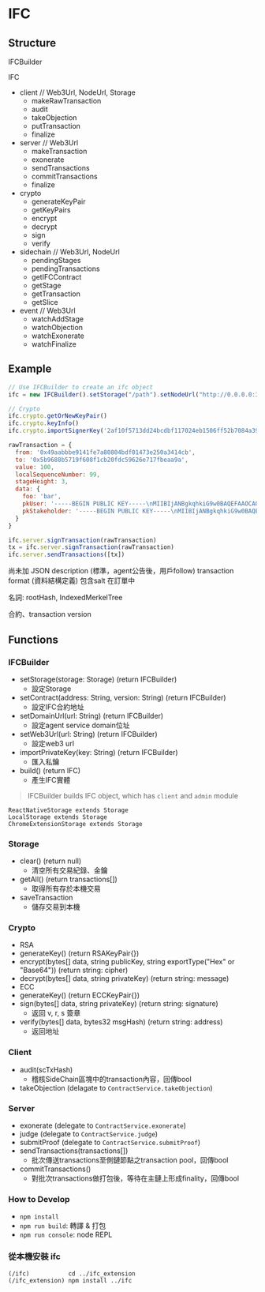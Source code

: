 # IFC
## Structure
IFCBuilder

IFC
- client // Web3Url, NodeUrl, Storage
  - makeRawTransaction
  - audit
  - takeObjection
  - putTransaction
  - finalize
- server // Web3Url
  - makeTransaction
  - exonerate
  - sendTransactions
  - commitTransactions
  - finalize
- crypto
  - generateKeyPair
  - getKeyPairs
  - encrypt
  - decrypt
  - sign
  - verify
- sidechain // Web3Url, NodeUrl
  - pendingStages
  - pendingTransactions
  - getIFCContract
  - getStage
  - getTransaction
  - getSlice
- event // Web3Url
  - watchAddStage
  - watchObjection
  - watchExonerate
  - watchFinalize

## Example
```javascript
// Use IFCBuilder to create an ifc object
ifc = new IFCBuilder().setStorage("/path").setNodeUrl("http://0.0.0.0:3000").setWeb3Url("http://0.0.0.0:8545").build()

// Crypto
ifc.crypto.getOrNewKeyPair()
ifc.crypto.keyInfo()
ifc.crypto.importSignerKey('2af10f5713dd24bcdbf117024eb1506ff52b7084a392a30169790713add35ede')

rawTransaction = {
  from: '0x49aabbbe9141fe7a80804bdf01473e250a3414cb',
  to: '0x5b9688b5719f608f1cb20fdc59626e717fbeaa9a',
  value: 100,
  localSequenceNumber: 99,
  stageHeight: 3,
  data: {
    foo: 'bar',
    pkUser: '-----BEGIN PUBLIC KEY-----\nMIIBIjANBgkqhkiG9w0BAQEFAAOCAQ8AMIIBCgKCAQEA5SxAR4lIyHg3vF/DbWKq\nZfedueCC6TpSMmD3LMZ2vhvI8cO1ydmDRTngJlgiKCcQFGGRcDqI5vxBfE4vdCy/\nDFw1zTiT9pPLUWGZNT4YxlcdFUJ26b4YqRHUk8Tfg4YNSUTaNKaj2VKj3NyLrchN\neunMWeLj+QlfdjV5zUkOy9pbMj0co1gDAK85jnO8NJupycWyA/ezfpaoTfJj2Ijd\n2b0+nCWCdWw8oWBJH9uXhCetbTI2QjYYOXj77aICrr2OUH4OkiZMoiIXAIV0D+P9\nysa6hgFzv5xAlO39mOnnu4wRoYJIIaHZyvNMVkdt4ZavZPuTuAQIPODy8/n19QWq\nRQIDAQAB\n-----END PUBLIC KEY-----',
    pkStakeholder: '-----BEGIN PUBLIC KEY-----\nMIIBIjANBgkqhkiG9w0BAQEFAAOCAQ8AMIIBCgKCAQEAiQgP8iTDok0b1JSIPmbE\nzCKSphTfHm57Mu3LIgz9PD3vfcVW43sqAMOkelRijqmUpNLW0OBYzNIgH7sIIrhG\n89zXxXG/s4ewrbcbJn8XhotFoJQFLzBFovgYv34v3ZYmlCZsApWAtXkxWveq54FJ\nsQFrUWA+J/FNkp4uqu2Ekenn8OnuYYn25LdZPiUugOPMrALk4hS6nDSBmfVSPPka\nDilawdZwjkQGH9uu8pOFYG+oT1q9MYahrkmRzY05Q4zHOhB8HPzsbz0HpuwanXga\n/HqEmvBn0EJs+SrkZZmyZ6bjz1Izx8Io67HEje9JUeV6qDLE/ZQ/PXoRLnqg3Yqd\nIwIDAQAB\n-----END PUBLIC KEY-----'
  }
}

ifc.server.signTransaction(rawTransaction)
tx = ifc.server.signTransaction(rawTransaction)
ifc.server.sendTransactions([tx])

```

尚未加
JSON description (標準，agent公告後，用戶follow)
transaction format (資料結構定義)
包含salt 在訂單中

名詞: rootHash, IndexedMerkelTree

合約、transaction version

## Functions
### IFCBuilder
- setStorage(storage: Storage) (return IFCBuilder)
  - 設定Storage
- setContract(address: String, version: String) (return IFCBuilder)
  - 設定IFC合約地址 
- setDomainUrl(url: String) (return IFCBuilder)
  - 設定agent service domain位址
- setWeb3Url(url: String) (return IFCBuilder)
  - 設定web3 url
- importPrivateKey(key: String) (return IFCBuilder)
  - 匯入私鑰
- build() (return IFC)
  - 產生IFC實體

> IFCBuilder builds IFC object, which has `client` and `admin` module

```
ReactNativeStorage extends Storage
LocalStorage extends Storage
ChromeExtensionStorage extends Storage
```
### Storage
- clear() (return null)
  - 清空所有交易紀錄、金鑰 
- getAll() (return transactions[])
  - 取得所有存於本機交易
- saveTransaction
  - 儲存交易到本機

### Crypto
- RSA
 - generateKey() (return RSAKeyPair{})
 - encrypt(bytes[] data, string publicKey, string exportType("Hex" or "Base64")) (return string: cipher)
 - decrypt(bytes[] data, string privateKey) (return string: message)
- ECC
 - generateKey() (return ECCKeyPair{})
 - sign(bytes[] data, string privateKey) (return string: signature)
   - 返回 v, r, s 簽章
 - verify(bytes[] data, bytes32 msgHash) (return string: address)
   - 返回地址

### Client
- audit(scTxHash)
  - 稽核SideChain區塊中的transaction內容，回傳bool
- takeObjection (delagate to `ContractService.takeObjection`)

### Server
- exonerate (delegate to `ContractService.exonerate`)
- judge (delegate to `ContractService.judge`)
- submitProof (delegate to `ContractService.submitProof`)
- sendTransactions(transactions[])
  - 批次傳送transactions至側鏈節點之transaction pool，回傳bool 
- commitTransactions()
  - 對批次transactions做打包後，等待在主鏈上形成finality，回傳bool

### How to Develop
- `npm install`
- `npm run build`: 轉譯 & 打包
- `npm run console`: node REPL

### 從本機安裝 ifc
```
(/ifc)           cd ../ifc_extension
(/ifc_extension) npm install ../ifc
```
